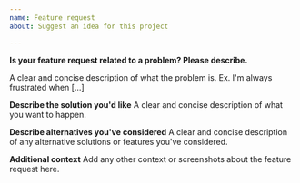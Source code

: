 ```yaml
---
name: Feature request
about: Suggest an idea for this project

---
```


<!-- Please search existing Feature request to avoid creating duplicates. -->
<!-- It is recommended that you start a discussion first in: https://discuss.dgraph.io
before open a Feature request. That way we keep the Issues track system cleaner and productive. -->

<!-- Fill out below. -->

**Is your feature request related to a problem? Please describe.**
<!-- Tip: Add a Bug Report reference or a discussion in the https://discuss.dgraph.io -->
A clear and concise description of what the problem is. Ex. I'm always frustrated when [...]

**Describe the solution you'd like**
A clear and concise description of what you want to happen.

**Describe alternatives you've considered**
A clear and concise description of any alternative solutions or features you've considered.

**Additional context**
Add any other context or screenshots about the feature request here.
